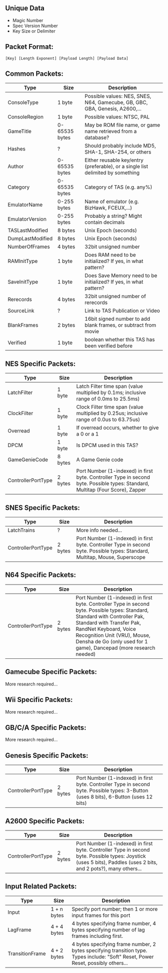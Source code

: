 ## Unique Data
- Magic Number
- Spec Version Number
- Key Size or Delimiter

## Packet Format:
`[Key] [Length Exponent] [Payload Length] [Payload Data]`

## Common Packets:
| Type | Size | Description |
| --- | --- | --- |
| ConsoleType | 1 byte | Possible values: NES, SNES, N64, Gamecube, GB, GBC, GBA, Genesis, A2600,... |
| ConsoleRegion | 1 byte | Possible values: NTSC, PAL |
| GameTitle | 0-65535 bytes | May be ROM file name, or game name retrieved from a database? |
| Hashes | ? | Should probably include MD5, SHA-1, SHA-254, or others |
| Author | 0-65535 bytes | Either reusable key/entry (preferable), or a single list delimited by something |
| Category | 0-65535 bytes | Category of TAS (e.g. any%) |
| EmulatorName | 0-255 bytes | Name of emulator (e.g. BizHawk, FCEUX,...)
| EmulatorVersion | 0-255 bytes | Probably a string? Might contain decimals |
| TASLastModified | 8 bytes | Unix Epoch (seconds) |
| DumpLastModified | 8 bytes | Unix Epoch (seconds) |
| NumberOfFrames | 4 bytes | 32bit unsigned number |
| RAMInitType | 1 byte | Does RAM need to be initialized? If yes, in what pattern? |
| SaveInitType | 1 byte | Does Save Memory need to be initialized? If yes, in what pattern? |
| Rerecords | 4 bytes | 32bit unsigned number of rerecords |
| SourceLink | ? | Link to TAS Publication or Video |
| BlankFrames | 2 bytes | 16bit signed number to add blank frames, or subtract from movie |
| Verified | 1 byte | boolean whether this TAS has been verified before |

## NES Specific Packets:
| Type | Size | Description |
| --- | --- | --- |
| LatchFilter | 1 byte | Latch Filter time span (value multiplied by 0.1ms; inclusive range of 0.0ms to 25.5ms) |
| ClockFilter | 1 byte | Clock Filter time span (value multiplied by 0.25us; inclusive range of 0.0us to 63.75us) |
| Overread | 1 byte | If overread occurs, whether to give a 0 or a 1 |
| DPCM | 1 byte | Is DPCM used in this TAS? |
| GameGenieCode | 8 bytes | A Game Genie code |
| ControllerPortType | 2 bytes | Port Number (1-indexed) in first byte. Controller Type in second byte. Possible types: Standard, Multitap (Four Score), Zapper |

## SNES Specific Packets:
| Type | Size | Description |
| --- | --- | --- |
| LatchTrains | ? | More info needed... |
| ControllerPortType | 2 bytes | Port Number (1-indexed) in first byte. Controller Type in second byte. Possible types: Standard, Multitap, Mouse, Superscope |

## N64 Specific Packets:
| Type | Size | Description |
| --- | --- | --- |
| ControllerPortType | 2 bytes | Port Number (1-indexed) in first byte. Controller Type in second byte. Possible types: Standard, Standard with Controller Pak, Standard with Transfer Pak, RandNet Keyboard, Voice Recognition Unit (VRU), Mouse, Densha de Go (only used for 1 game), Dancepad (more research needed) |

## Gamecube Specific Packets:
More research required...

## Wii Specific Packets:
More research required...

## GB/C/A Specific Packets:
More research required...

## Genesis Specific Packets:
| Type | Size | Description |
| --- | --- | --- |
| ControllerPortType | 2 bytes | Port Number (1-indexed) in first byte. Controller Type in second byte. Possible types: 3-Button (uses 8 bits), 6-Button (uses 12 bits) |

## A2600 Specific Packets:
| Type | Size | Description |
| --- | --- | --- |
| ControllerPortType | 2 bytes | Port Number (1-indexed) in first byte. Controller Type in second byte. Possible types: Joystick (uses 5 bits), Paddles (uses 2 bits, and 2 pots?), many others... |

## Input Related Packets:
| Type | Size | Description |
| --- | --- | --- |
| Input | 1 + n bytes | Specify port number; then 1 or more input frames for this port |
| LagFrame | 4 + 4 bytes | 4 bytes specifying frame number, 4 bytes specifying number of lag frames including first. |
| TransitionFrame | 4 + 2 bytes | 4 bytes specifying frame number, 2 bytes specifying transition type. Types include: "Soft" Reset, Power Reset, possibly others... |